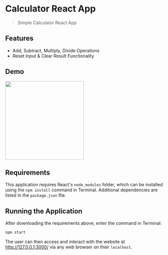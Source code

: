 # Calculator React App
> Simple Calculator React App

## Features
* Add, Subtract, Multiply, Divide Operations
* Reset Input & Clear Result Functionality

## Demo
<img src="https://github.com/jschhie/calculator-react-app/blob/main/public/calc%20demo.png" height="250px"> 

## Requirements
This application requires React's `node_modules` folder, which can be installed using the `npm install` command in Terminal. Additional dependencies are listed in the `package.json` file.

## Running the Application
After downloading the requirements above, enter the command in Terminal:

`npm start`

The user can then access and interact with the website at http://127.0.0.1:3000/ via any web browser on their `localhost`.
